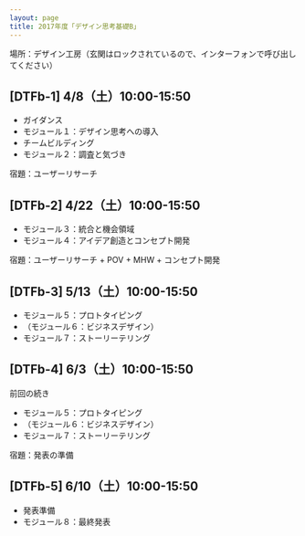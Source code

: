 ```yaml
---
layout: page
title: 2017年度「デザイン思考基礎B」
---
```


<div class="alert alert-info" role="alert">
場所：デザイン工房（玄関はロックされているので、インターフォンで呼び出してください）
</div>

## [DTFb-1] 4/8（土）10:00-15:50

- ガイダンス
- モジュール１：デザイン思考への導入
- チームビルディング
- モジュール２：調査と気づき

宿題：ユーザーリサーチ

## [DTFb-2] 4/22（土）10:00-15:50

- モジュール３：統合と機会領域
- モジュール４：アイデア創造とコンセプト開発

宿題：ユーザーリサーチ + POV + MHW + コンセプト開発

## [DTFb-3] 5/13（土）10:00-15:50

- モジュール５：プロトタイピング
- （モジュール６：ビジネスデザイン）
- モジュール７：ストーリーテリング

## [DTFb-4] 6/3（土）10:00-15:50

前回の続き

- モジュール５：プロトタイピング
- （モジュール６：ビジネスデザイン）
- モジュール７：ストーリーテリング

宿題：発表の準備

## [DTFb-5] 6/10（土）10:00-15:50

- 発表準備
- モジュール８：最終発表

